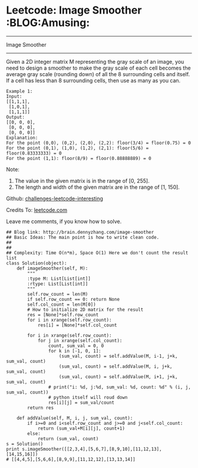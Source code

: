 # Leetcode: Image Smoother     :BLOG:Amusing:


---

Image Smoother  

---

Given a 2D integer matrix M representing the gray scale of an image, you need to design a smoother to make the gray scale of each cell becomes the average gray scale (rounding down) of all the 8 surrounding cells and itself. If a cell has less than 8 surrounding cells, then use as many as you can.  

    Example 1:
    Input:
    [[1,1,1],
     [1,0,1],
     [1,1,1]]
    Output:
    [[0, 0, 0],
     [0, 0, 0],
     [0, 0, 0]]
    Explanation:
    For the point (0,0), (0,2), (2,0), (2,2): floor(3/4) = floor(0.75) = 0
    For the point (0,1), (1,0), (1,2), (2,1): floor(5/6) = floor(0.83333333) = 0
    For the point (1,1): floor(8/9) = floor(0.88888889) = 0

Note:  
1.  The value in the given matrix is in the range of [0, 255].
2.  The length and width of the given matrix are in the range of [1, 150].

Github: [challenges-leetcode-interesting](https://github.com/DennyZhang/challenges-leetcode-interesting/tree/master/image-smoother)  

Credits To: [leetcode.com](https://leetcode.com/problems/image-smoother/description/)  

Leave me comments, if you know how to solve.  

    ## Blog link: http://brain.dennyzhang.com/image-smoother
    ## Basic Ideas: The main point is how to write clean code.
    ##
    ##
    ## Complexity: Time O(n*m), Space O(1) Here we don't count the result list
    class Solution(object):
        def imageSmoother(self, M):
            """
            :type M: List[List[int]]
            :rtype: List[List[int]]
            """
            self.row_count = len(M)
            if self.row_count == 0: return None
            self.col_count = len(M[0])
            # How to initialize 2D matrix for the result
            res = [None]*self.row_count
            for i in xrange(self.row_count):
                res[i] = [None]*self.col_count
    
            for i in xrange(self.row_count):
                for j in xrange(self.col_count):
                    count, sum_val = 0, 0
                    for k in [-1, 0, 1]:
                        (sum_val, count) = self.addValue(M, i-1, j+k, sum_val, count)
                        (sum_val, count) = self.addValue(M, i, j+k, sum_val, count)
                        (sum_val, count) = self.addValue(M, i+1, j+k, sum_val, count)
                    # print("i: %d, j:%d, sum_val: %d, count: %d" % (i, j, sum_val, count))
                    # python itself will roud down
                    res[i][j] = sum_val/count
            return res
    
        def addValue(self, M, i, j, sum_val, count):
            if i>=0 and i<self.row_count and j>=0 and j<self.col_count:
                return (sum_val+M[i][j], count+1)
            else:
                return (sum_val, count)
    s = Solution()
    print s.imageSmoother([[2,3,4],[5,6,7],[8,9,10],[11,12,13],[14,15,16]])
    # [[4,4,5],[5,6,6],[8,9,9],[11,12,12],[13,13,14]]